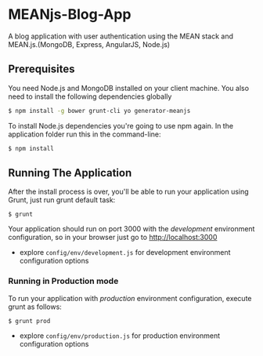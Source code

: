 # MEANjs-Blog-App

A blog application with user authentication using the MEAN stack and MEAN.js.(MongoDB, Express, AngularJS, Node.js)

## Prerequisites
You need Node.js and MongoDB installed on your client machine. You also need to install the following dependencies globally

```bash
$ npm install -g bower grunt-cli yo generator-meanjs
```

To install Node.js dependencies you're going to use npm again. In the application folder run this in the command-line:

```bash
$ npm install
```

## Running The Application
After the install process is over, you'll be able to run your application using Grunt, just run grunt default task:

```
$ grunt
```

Your application should run on port 3000 with the *development* environment configuration, so in your browser just go to [http://localhost:3000](http://localhost:3000)

* explore `config/env/development.js` for development environment configuration options

### Running in Production mode
To run your application with *production* environment configuration, execute grunt as follows:

```bash
$ grunt prod
```

* explore `config/env/production.js` for production environment configuration options
